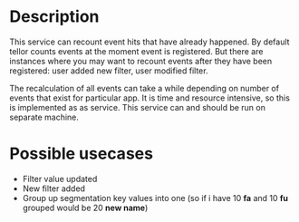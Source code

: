 # Description

This service can recount event hits that have already happened. By default tellor
counts events at the moment event is registered. But there are instances where you may want
to recount events after they have been registered: user added new filter, user modified filter.

The recalculation of all events can take a while depending on number of events that exist for
particular app. It is time and resource intensive, so this is implemented as as service. 
This service can and should be run on separate machine.


# Possible usecases

 * Filter value updated
 * New filter added
 * Group up segmentation key values into one (so if i have 10 **fa** and 10 **fu** grouped
 would be 20 **new name**)
